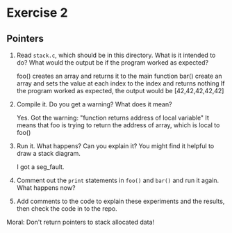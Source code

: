 # Exercise 2
## Pointers


1.  Read `stack.c`, which should be in this directory.  What is it
intended to do?  What would the output be if the program worked as
expected?

	foo() creates an array and returns it to the main function
	bar() create an array and sets the value at each index to the index and returns nothing
	If the program worked as expected, the output would be [42,42,42,42,42]

2.  Compile it.  Do you get a warning?  What does it mean?

	Yes. Got the warning: "function returns address of local variable"
	It means that foo is trying to return the address of array, which is local to foo()

3.  Run it.  What happens?  Can you explain it?  You might find it
helpful to draw a stack diagram.

	I got a seg_fault.

4.  Comment out the `print` statements in `foo()` and `bar()` and run
it again.  What happens now?

5.  Add comments to the code to explain these experiments and the results,
then check the code in to the repo.

Moral: Don't return pointers to stack allocated data!
